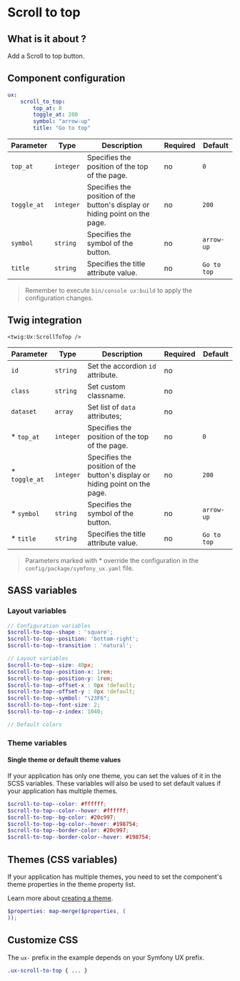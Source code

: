 # Scroll to top

## What is it about ?

Add a Scroll to top button.

<!-- Example -->
<!-- {"file": "00-default.html", "language": "twig"} -->
<!-- {"file": "01-skeleton.html", "language": "html", "render": false} -->

## Component configuration

```yaml
ux: 
    scroll_to_top: 
        top_at: 0
        toggle_at: 200
        symbol: "arrow-up"
        title: "Go to top"
```

| Parameter | Type | Description | Required | Default |
|-|-|-|-|-|
| `top_at` | `integer` | Specifies the position of the top of the page. | no | `0` |
| `toggle_at` | `integer` | Specifies the position of the button's display or hiding point on the page. | no | `200` |
| `symbol` | `string` | Specifies the symbol of the button. | no | `arrow-up` |
| `title` | `string` | Specifies the title attribute value. | no | `Go to top` |

> Remember to execute `bin/console ux:build` to apply the configuration changes.

## Twig integration

```twig 
<twig:Ux:ScrollToTop />
```

| Parameter | Type | Description | Required | Default |
|-|-|-|-|-|
| `id` | `string` | Set the accordion `id` attribute. | no |  |
| `class` | `string` | Set custom classname. | no |  |
| `dataset` | `array` | Set list of `data` attributes; | no |  |
| * `top_at` | `integer` | Specifies the position of the top of the page. | no | `0` |
| * `toggle_at` | `integer` | Specifies the position of the button's display or hiding point on the page. | no | `200` |
| * `symbol` | `string` | Specifies the symbol of the button. | no | `arrow-up` |
| * `title` | `string` | Specifies the title attribute value. | no | `Go to top` |

> Parameters marked with * override the configuration in the `config/package/symfony_ux.yaml` file.

## SASS variables

### Layout variables

```scss
// Configuration variables
$scroll-to-top--shape : 'square';
$scroll-to-top--position: 'bottom-right';
$scroll-to-top--transition : 'natural';

// Layout variables
$scroll-to-top--size: 40px;
$scroll-to-top--position-x: 1rem;
$scroll-to-top--position-y: 1rem;
$scroll-to-top--offset-x : 0px !default;
$scroll-to-top--offset-y : 0px !default;
$scroll-to-top--symbol: "\23F6";
$scroll-to-top--font-size: 2;
$scroll-to-top--z-index: 1040;

// Default colors
```

### Theme variables

#### Single theme or default theme values

If your application has only one theme, you can set the values ​​of it in the SCSS variables.
These variables will also be used to set default values ​​if your application has multiple themes.

```scss
$scroll-to-top--color: #ffffff;
$scroll-to-top--color--hover: #ffffff;
$scroll-to-top--bg-color: #20c997;
$scroll-to-top--bg-color--hover: #198754;
$scroll-to-top--border-color: #20c997;
$scroll-to-top--border-color--hover: #198754;
```

## Themes (CSS variables)

If your application has multiple themes, you need to set the component's theme properties in the theme property list.

Learn more about [creating a theme](./../layout/themes.md).

```scss
$properties: map-merge($properties, (
));
```

## Customize CSS

The `ux-` prefix in the example depends on your Symfony UX prefix.
```scss
.ux-scroll-to-top { ... }
```